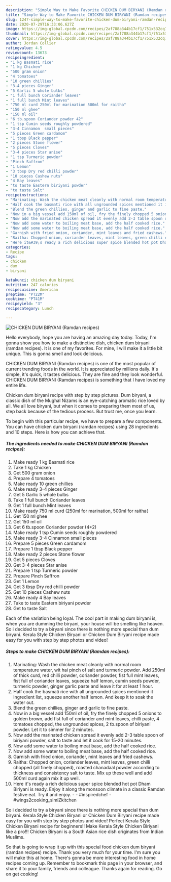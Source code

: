 ```yaml
---
description: "Simple Way to Make Favorite CHICKEN DUM BIRYANI (Ramdan recipes)"
title: "Simple Way to Make Favorite CHICKEN DUM BIRYANI (Ramdan recipes)"
slug: 1247-simple-way-to-make-favorite-chicken-dum-biryani-ramdan-recipes
date: 2020-07-29T16:33:06.627Z
image: https://img-global.cpcdn.com/recipes/2af788a344b17cf1/751x532cq70/chicken-dum-biryani-ramdan-recipes-recipe-main-photo.jpg
thumbnail: https://img-global.cpcdn.com/recipes/2af788a344b17cf1/751x532cq70/chicken-dum-biryani-ramdan-recipes-recipe-main-photo.jpg
cover: https://img-global.cpcdn.com/recipes/2af788a344b17cf1/751x532cq70/chicken-dum-biryani-ramdan-recipes-recipe-main-photo.jpg
author: Jordan Collier
ratingvalue: 4.5
reviewcount: 13673
recipeingredient:
- "1 kg Basmati rice"
- "1 kg Chicken"
- "500 gram onion"
- "4 tomatoes"
- "10 green chillies"
- "3-4 pieces Ginger"
- "5 Garlic 5 whole bulbs"
- "1 full bunch Coriander leaves"
- "1 full bunch Mint leaves"
- "750 ml curd 250ml for marination 500ml for raitha"
- "150 ml ghee"
- "150 ml oil"
- "6 tb.spoon Coriander powder 42"
- "1 tsp Cumin seeds roughly powdered"
- "3-4 Cinnamon  small pieces"
- "5 pieces Green cardamom"
- "1 tbsp Black pepper"
- "2 pieces Stone flower"
- "5 pieces Cloves"
- "3-4 pieces Star anise"
- "1 tsp Turmeric powder"
- "Pinch Saffron"
- "1 Lemon"
- "3 tbsp Dry red chilli powder"
- "10 pieces Cashew nuts"
- "4 Bay leaves"
- "to taste Eastern biriyani powder"
- "to taste Salt"
recipeinstructions:
- "Marinating: Wash the chicken meat cleanly with normal room temperature water, wit hai pinch of salt and turmeric powder. Add 250ml of thick curd, red chilli powder, coriander powder, fist full mint leaves, fist full of coriander leaves, squeeze half lemon, cumin seeds powder, turmeric powder, ginger garlic paste and leave it for at least 1 hour."
- "Half cook the basmati rice with all ungrounded spices mentioned it ingredient list, squeeze another half lemon. And keep it to soak the water out."
- "Blend the green chillies, ginger and garlic to fine paste."
- "Now in a big vessel add 150ml of oil, fry the finely chopped 5 onions to golden brown, add fist full of coriander and mint leaves, chilli paste, 4 tomatoes chopped, the ungrounded spices, 2 tb.spoon of biriyani powder. Let it to simmer for 2 minutes."
- "Now add the marinated chicken spread it evenly add 2-3 table spoon of biriyani powder, salt to taste and let it cook for 15-20 minutes."
- "Now add some water to boiling meat base, add the half cooked rice."
- "Now add some water to boiling meat base, add the half cooked rice."
- "Garnish with fried onion, coriander, mint leaves and fried cashews."
- "Raitha: Chopped onion, coriander leaves, mint leaves, green chilli chopped (all finely chopped), roasted chanadaal powder according to thickness and consistency salt to taste. Mix up these well and add 500ml curd again mix it up well."
- "Here it&#39;s ready a rich delicious super spice blended hot pot Dham Biriyani is ready. Enjoy it along the monsoon climate in a classic Ramdan festive eat. Try it and enjoy.  #inspiredchef #wings2cooking_simiZkitchen"
categories:
- Recipe
tags:
- chicken
- dum
- biryani

katakunci: chicken dum biryani 
nutrition: 247 calories
recipecuisine: American
preptime: "PT22M"
cooktime: "PT41M"
recipeyield: "3"
recipecategory: Lunch

---
```



![CHICKEN DUM BIRYANI (Ramdan recipes)](https://img-global.cpcdn.com/recipes/2af788a344b17cf1/751x532cq70/chicken-dum-biryani-ramdan-recipes-recipe-main-photo.jpg)

Hello everybody, hope you are having an amazing day today. Today, I'm gonna show you how to make a distinctive dish, chicken dum biryani (ramdan recipes). It is one of my favorites. For mine, I will make it a little bit unique. This is gonna smell and look delicious.

CHICKEN DUM BIRYANI (Ramdan recipes) is one of the most popular of current trending foods in the world. It is appreciated by millions daily. It's simple, it's quick, it tastes delicious. They are fine and they look wonderful. CHICKEN DUM BIRYANI (Ramdan recipes) is something that I have loved my entire life.

Chicken dum biryani recipe with step by step pictures. Dum biryani, a classic dish of the Mughal Nizams is an eye-catching aromatic rice loved by all. We all love biryani, but when it comes to preparing them most of us, step back because of the tedious process. But trust me, once you learn.


To begin with this particular recipe, we have to prepare a few components. You can have chicken dum biryani (ramdan recipes) using 28 ingredients and 10 steps. Here is how you can achieve that.

<!--inarticleads1-->

##### The ingredients needed to make CHICKEN DUM BIRYANI (Ramdan recipes):

1. Make ready 1 kg Basmati rice
1. Take 1 kg Chicken
1. Get 500 gram onion
1. Prepare 4 tomatoes
1. Make ready 10 green chillies
1. Make ready 3-4 pieces Ginger
1. Get 5 Garlic 5 whole bulbs
1. Take 1 full bunch Coriander leaves
1. Get 1 full bunch Mint leaves
1. Make ready 750 ml curd (250ml for marination, 500ml for raitha(
1. Get 150 ml ghee
1. Get 150 ml oil
1. Get 6 tb.spoon Coriander powder (4+2)
1. Make ready 1 tsp Cumin seeds roughly powdered
1. Make ready 3-4 Cinnamon  small pieces
1. Prepare 5 pieces Green cardamom
1. Prepare 1 tbsp Black pepper
1. Make ready 2 pieces Stone flower
1. Get 5 pieces Cloves
1. Get 3-4 pieces Star anise
1. Prepare 1 tsp Turmeric powder
1. Prepare Pinch Saffron
1. Get 1 Lemon
1. Get 3 tbsp Dry red chilli powder
1. Get 10 pieces Cashew nuts
1. Make ready 4 Bay leaves
1. Take to taste Eastern biriyani powder
1. Get to taste Salt


Each of the variation being loyal. The cool part in making dum biryani is, when you are dumming the biryani, your house will be smelling like heaven. So i decided to try a biryani since there is nothing more special than dum biryani. Kerala Style Chicken Biryani or Chicken Dum Biryani recipe made easy for you with step by step photos and video! 

<!--inarticleads2-->

##### Steps to make CHICKEN DUM BIRYANI (Ramdan recipes):

1. Marinating: Wash the chicken meat cleanly with normal room temperature water, wit hai pinch of salt and turmeric powder. Add 250ml of thick curd, red chilli powder, coriander powder, fist full mint leaves, fist full of coriander leaves, squeeze half lemon, cumin seeds powder, turmeric powder, ginger garlic paste and leave it for at least 1 hour.
1. Half cook the basmati rice with all ungrounded spices mentioned it ingredient list, squeeze another half lemon. And keep it to soak the water out.
1. Blend the green chillies, ginger and garlic to fine paste.
1. Now in a big vessel add 150ml of oil, fry the finely chopped 5 onions to golden brown, add fist full of coriander and mint leaves, chilli paste, 4 tomatoes chopped, the ungrounded spices, 2 tb.spoon of biriyani powder. Let it to simmer for 2 minutes.
1. Now add the marinated chicken spread it evenly add 2-3 table spoon of biriyani powder, salt to taste and let it cook for 15-20 minutes.
1. Now add some water to boiling meat base, add the half cooked rice.
1. Now add some water to boiling meat base, add the half cooked rice.
1. Garnish with fried onion, coriander, mint leaves and fried cashews.
1. Raitha: Chopped onion, coriander leaves, mint leaves, green chilli chopped (all finely chopped), roasted chanadaal powder according to thickness and consistency salt to taste. Mix up these well and add 500ml curd again mix it up well.
1. Here it&#39;s ready a rich delicious super spice blended hot pot Dham Biriyani is ready. Enjoy it along the monsoon climate in a classic Ramdan festive eat. Try it and enjoy. -  - #inspiredchef - #wings2cooking_simiZkitchen


So i decided to try a biryani since there is nothing more special than dum biryani. Kerala Style Chicken Biryani or Chicken Dum Biryani recipe made easy for you with step by step photos and video! Perfect Kerala Style Chicken Biryani recipe for beginners!! Make Kerala Style Chicken Biriyani like a pro!!! Chicken Biryani is a South Asian rice dish originates from Indian Muslims. 

So that is going to wrap it up with this special food chicken dum biryani (ramdan recipes) recipe. Thank you very much for your time. I'm sure you will make this at home. There's gonna be more interesting food in home recipes coming up. Remember to bookmark this page in your browser, and share it to your family, friends and colleague. Thanks again for reading. Go on get cooking!
